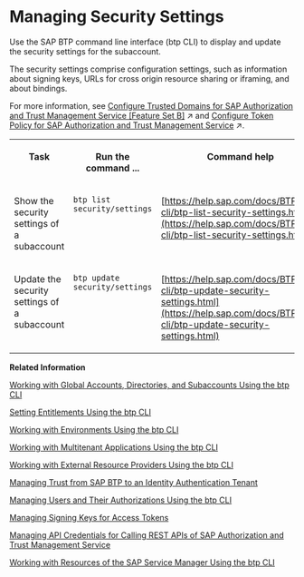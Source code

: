 <!-- loio168dd7528a784595b16388403cddd1a2 -->

# Managing Security Settings

Use the SAP BTP command line interface \(btp CLI\) to display and update the security settings for the subaccount.

The security settings comprise configuration settings, such as information about signing keys, URLs for cross origin resource sharing or iframing, and about bindings.

For more information, see [Configure Trusted Domains for SAP Authorization and Trust Management Service \[Feature Set B\]](https://help.sap.com/viewer/65de2977205c403bbc107264b8eccf4b/Cloud/en-US/c5e997235f724ec686dc5dc101a1ccfb.html "By default, login pages of the SAP Authorization and Trust Management service (XSUAA) can’t be framed by other applications in different domains for security reasons.") :arrow_upper_right: and [Configure Token Policy for SAP Authorization and Trust Management Service](https://help.sap.com/viewer/65de2977205c403bbc107264b8eccf4b/Cloud/en-US/40290a93fb5c4603a65c48df71a38bf2.html "Set the token policy for SAP Authorization and Trust Management service (XSUAA) by configuring the validity of the OpenID Connect (OIDC) tokens the service issues.") :arrow_upper_right:.


<table>
<tr>
<th valign="top">

Task

</th>
<th valign="top">

Run the command ...

</th>
<th valign="top">

Command help

</th>
</tr>
<tr>
<td valign="top">

Show the security settings of a subaccount

</td>
<td valign="top">

`btp list security/settings`

</td>
<td valign="top">

[https://help.sap.com/docs/BTP/btp-cli/btp-list-security-settings.html](https://help.sap.com/docs/BTP/btp-cli/btp-list-security-settings.html)

</td>
</tr>
<tr>
<td valign="top">

Update the security settings of a subaccount

</td>
<td valign="top">

`btp update security/settings`

</td>
<td valign="top">

[https://help.sap.com/docs/BTP/btp-cli/btp-update-security-settings.html](https://help.sap.com/docs/BTP/btp-cli/btp-update-security-settings.html)

</td>
</tr>
</table>

**Related Information**  


[Working with Global Accounts, Directories, and Subaccounts Using the btp CLI](working-with-global-accounts-directories-and-subaccounts-using-the-btp-cli-85a683e.md "Use the SAP BTP command line interface (btp CLI) to manage operations with global accounts, directories, and subaccounts.")

[Setting Entitlements Using the btp CLI](setting-entitlements-using-the-btp-cli-5af849c.md "Use the SAP BTP command line interface (btp CLI) to set entitlements to define the functionality or permissions available for users of global accounts, directories, and subaccounts.")

[Working with Environments Using the btp CLI](working-with-environments-using-the-btp-cli-48db155.md "Use the SAP BTP command line interface (btp CLI) to manage runtime environment instances in a subaccount. For example, enable the Cloud Foundry environment by creating a Cloud Foundry org (environment instance).")

[Working with Multitenant Applications Using the btp CLI](working-with-multitenant-applications-using-the-btp-cli-c1b0fcc.md "Use the SAP BTP command line interface (btp CLI) to manage the multitenant applications to which a subaccount is entitled to subscribe.")

[Working with External Resource Providers Using the btp CLI](working-with-external-resource-providers-using-the-btp-cli-48d7688.md "Use the SAP BTP command line interface (btp CLI) to get details, or to create or delete resource provider instances in a global account.")

[Managing Trust from SAP BTP to an Identity Authentication Tenant](managing-trust-from-sap-btp-to-an-identity-authentication-tenant-6140107.md "SAP BTP supports identity federation. Its concept is to reuse the user bases of identity providers. To use a custom identity provider, your global account or subaccount in SAP BTP must have a trust relationship to the identity provider you want to use.")

[Managing Users and Their Authorizations Using the btp CLI](managing-users-and-their-authorizations-using-the-btp-cli-94bb593.md "User authorizations are managed by assigning role collections to users (for example, Subaccount Administrator). Use the SAP BTP command-line interface (btp CLI) to manage roles and role collections, and to assign role collections to users.")

[Managing Signing Keys for Access Tokens](managing-signing-keys-for-access-tokens-dfca1d3.md "Use the SAP BTP command line interface (btp CLI) to manage signing keys for access tokens in the subaccount.")

[Managing API Credentials for Calling REST APIs of SAP Authorization and Trust Management Service](managing-api-credentials-for-calling-rest-apis-of-sap-authorization-and-trust-manag-ce43eb5.md "Use the SAP BTP command line interface (btp CLI) to manage API credentials, which enable you to access the REST APIs of the SAP Authorization and Trust Management service.")

[Working with Resources of the SAP Service Manager Using the btp CLI](working-with-resources-of-the-sap-service-manager-using-the-btp-cli-fe6a53b.md "Use the SAP BTP command line interface to perform various operations related to your platforms, attached service brokers, service instances, and service bindings.")

